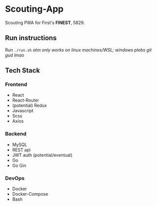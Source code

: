 # Scouting-App

Scouting PWA for First's **FINEST**, 5829.

## Run instructions

Run `./run.sh` *atm only works on linux machines/WSL; windows plebs git gud lmao*

## Tech Stack

### Frontend

- React
- React-Router
- (potential) Redux
- Javascript
- Scss
- Axios

### Backend

- MySQL
- REST api
- JWT auth (potential/eventual)
- Go
- Go Gin

### DevOps

- Docker
- Docker-Compose
- Bash
